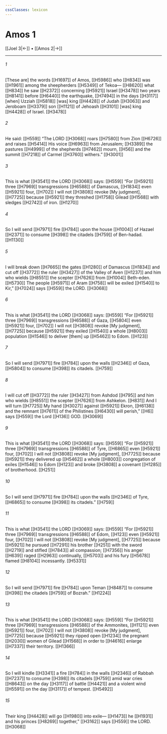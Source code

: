 ```yaml
---
cssClasses: lexicon
---
```


# Amos 1

[[Joel 3|←]] • [[Amos 2|→]]

---

###### 1
[These are] the words [[H1697]] of Amos, [[H5986]] who [[H834]] was [[H1961]] among the sheepherders [[H5349]] of Tekoa— [[H8620]] what [[H834]] he saw [[H2372]] concerning [[H5921]] Israel [[H3478]] two years [[H8141]] before [[H6440]] the earthquake, [[H7494]] in the days [[H3117]] [when] Uzziah [[H5818]] [was] king [[H4428]] of Judah [[H3063]] and Jeroboam [[H3379]] son [[H1121]] of Jehoash [[H3101]] [was] king [[H4428]] of Israel. [[H3478]]

###### 2
He said: [[H559]] “The LORD [[H3068]] roars [[H7580]] from Zion [[H6726]] and raises [[H5414]] His voice [[H6963]] from Jerusalem; [[H3389]] the pastures [[H4999]] of the shepherds [[H7462]] mourn, [[H56]] and the summit [[H7218]] of Carmel [[H3760]] withers.” [[H3001]]

###### 3
This is what [[H3541]] the LORD [[H3068]] says: [[H559]] “For [[H5921]] three [[H7969]] transgressions [[H6588]] of Damascus, [[H1834]] even [[H5921]] four, [[H702]] I will not [[H3808]] revoke [My judgment], [[H7725]] because [[H5921]] they threshed [[H1758]] Gilead [[H1568]] with sledges [[H2742]] of iron. [[H1270]]

###### 4
So I will send [[H7971]] fire [[H784]] upon the house [[H1004]] of Hazael [[H2371]] to consume [[H398]] the citadels [[H759]] of  Ben-hadad. [[H1130]]

###### 5
I will break down [[H7665]] the gates [[H1280]] of Damascus [[H1834]] and cut off [[H3772]] the ruler [[H3427]] of the Valley of Aven [[H1237]] and him who wields [[H8551]] the scepter [[H7626]] from [[H1004]] Beth-eden. [[H5730]] The people [[H5971]] of Aram [[H758]] will be exiled [[H1540]] to Kir,” [[H7024]] says [[H559]] the LORD. [[H3068]]

###### 6
This is what [[H3541]] the LORD [[H3068]] says: [[H559]] “For [[H5921]] three [[H7969]] transgressions [[H6588]] of Gaza, [[H5804]] even [[H5921]] four, [[H702]] I will not [[H3808]] revoke [My judgment], [[H7725]] because [[H5921]] they exiled [[H1540]] a whole [[H8003]] population [[H1546]] to deliver [them] up [[H5462]] to Edom. [[H123]]

###### 7
So I will send [[H7971]] fire [[H784]] upon the walls [[H2346]] of Gaza, [[H5804]] to consume [[H398]] its citadels. [[H759]]

###### 8
I will cut off [[H3772]] the ruler [[H3427]] from Ashdod [[H795]] and him who wields [[H8551]] the scepter [[H7626]] from Ashkelon. [[H831]] And I will turn [[H7725]] My hand [[H3027]] against [[H5921]] Ekron, [[H6138]] and the remnant [[H7611]] of the Philistines [[H6430]] will perish,” [[H6]] says [[H559]] the Lord [[H136]] GOD. [[H3069]]

###### 9
This is what [[H3541]] the LORD [[H3068]] says: [[H559]] “For [[H5921]] three [[H7969]] transgressions [[H6588]] of Tyre, [[H6865]] even [[H5921]] four, [[H702]] I will not [[H3808]] revoke [My judgment], [[H7725]] because [[H5921]] they delivered up [[H5462]] a whole [[H8003]] congregation of exiles [[H1546]] to Edom [[H123]] and broke [[H3808]] a covenant [[H1285]] of brotherhood. [[H251]]

###### 10
So I will send [[H7971]] fire [[H784]] upon the walls [[H2346]] of Tyre, [[H6865]] to consume [[H398]] its citadels.” [[H759]]

###### 11
This is what [[H3541]] the LORD [[H3069]] says: [[H559]] “For [[H5921]] three [[H7969]] transgressions [[H6588]] of Edom, [[H123]] even [[H5921]] four, [[H702]] I will not [[H3808]] revoke [My judgment], [[H7725]] because [[H5921]] he pursued [[H7291]] his brother [[H251]] with the sword [[H2719]] and stifled [[H7843]] all compassion; [[H7356]] his anger [[H639]] raged [[H2963]] continually, [[H5703]] and his fury [[H5678]] flamed [[H8104]] incessantly. [[H5331]]

###### 12
So I will send [[H7971]] fire [[H784]] upon Teman [[H8487]] to consume [[H398]] the citadels [[H759]] of Bozrah.” [[H1224]]

###### 13
This is what [[H3541]] the LORD [[H3068]] says: [[H559]] “For [[H5921]] three [[H7969]] transgressions [[H6588]] of the Ammonites, [[H1121]] even [[H5921]] four, [[H702]] I will not [[H3808]] revoke [My judgment], [[H7725]] because [[H5921]] they ripped open [[H1234]] the pregnant [[H2030]] women of Gilead [[H1568]] in order to [[H4616]] enlarge [[H7337]] their territory. [[H1366]]

###### 14
So I will kindle [[H3341]] a fire [[H784]] in the walls [[H2346]] of Rabbah [[H7237]] to consume [[H398]] its citadels [[H759]] amid war cries [[H8643]] on the day [[H3117]] of battle [[H4421]] and a violent wind [[H5591]] on the day [[H3117]] of tempest. [[H5492]]

###### 15
Their king [[H4428]] will go [[H1980]] into exile— [[H1473]] he [[H1931]] and his princes [[H8269]] together,” [[H3162]] says [[H559]] the LORD. [[H3068]]

